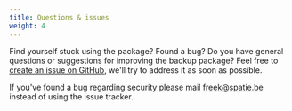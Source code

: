 ```yaml
---
title: Questions & issues
weight: 4
---
```


Find yourself stuck using the package? Found a bug? Do you have general questions or suggestions for improving the backup package? Feel free to [create an issue on GitHub](https://github.com/spatie/enum/issues), we'll try to address it as soon as possible.

If you've found a bug regarding security please mail [freek@spatie.be](mailto:freek@spatie.be) instead of using the issue tracker.
